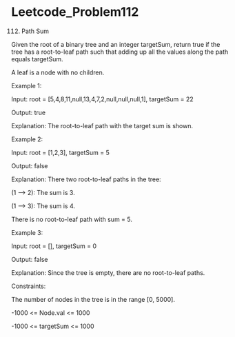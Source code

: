 # Leetcode_Problem112

112. Path Sum

Given the root of a binary tree and an integer targetSum, return true if the tree has a root-to-leaf path such that adding up all the values along the path equals targetSum.


A leaf is a node with no children.

 

Example 1:



Input: root = [5,4,8,11,null,13,4,7,2,null,null,null,1], targetSum = 22


Output: true


Explanation: The root-to-leaf path with the target sum is shown.


Example 2:


Input: root = [1,2,3], targetSum = 5


Output: false


Explanation: There two root-to-leaf paths in the tree:



(1 --> 2): The sum is 3.



(1 --> 3): The sum is 4.



There is no root-to-leaf path with sum = 5.




Example 3:



Input: root = [], targetSum = 0



Output: false



Explanation: Since the tree is empty, there are no root-to-leaf paths.
 

Constraints:


The number of nodes in the tree is in the range [0, 5000].



-1000 <= Node.val <= 1000





-1000 <= targetSum <= 1000
